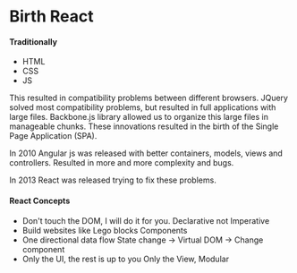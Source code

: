 # Birth React

#### Traditionally

- HTML
- CSS
- JS

This resulted in compatibility problems between different browsers.
JQuery solved most compatibility problems, but resulted in full applications with large files.
Backbone.js library allowed us to organize this large files in manageable chunks.
These innovations resulted in the birth of the Single Page Application (SPA).

In 2010 Angular js was released with better containers, models, views and controllers.
Resulted in more and more complexity and bugs.

In 2013 React was released trying to fix these problems.

#### React Concepts

- Don't touch the DOM, I will do it for you.    Declarative not Imperative
- Build websites like Lego blocks               Components
- One directional data flow                     State change -> Virtual DOM -> Change component
- Only the UI, the rest is up to you            Only the View, Modular